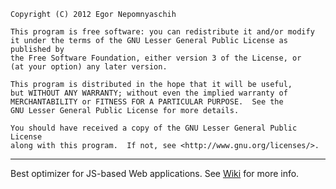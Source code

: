     Copyright (C) 2012 Egor Nepomnyaschih        This program is free software: you can redistribute it and/or modify    it under the terms of the GNU Lesser General Public License as published by    the Free Software Foundation, either version 3 of the License, or    (at your option) any later version.        This program is distributed in the hope that it will be useful,    but WITHOUT ANY WARRANTY; without even the implied warranty of    MERCHANTABILITY or FITNESS FOR A PARTICULAR PURPOSE.  See the    GNU Lesser General Public License for more details.        You should have received a copy of the GNU Lesser General Public License    along with this program.  If not, see <http://www.gnu.org/licenses/>.----Best optimizer for JS-based Web applications. See [Wiki](https://github.com/enepomnyaschih/jwsdk/wiki) for more info.